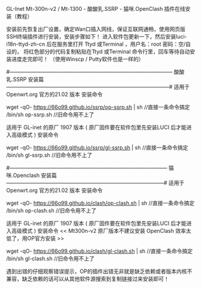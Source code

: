GL-Inet Mt-300n-v2 / Mt-1300 - 酸酸乳.SSRP  - 猫咪.OpenClash   插件在线安装（教程）

安装前先恢复出厂设置，确定Wan口插入网线，保证互联网通畅，使用网页版SSH终端插件进行安装，安装步骤如下！
进入软件包更新一下，然后安装luci-i18n-ttyd-zh-cn 后在服务里打开 Ttyd 或Terminal ，用户名：root 密码：空/自设的，
将红色部分的代码复制粘贴在Ttyd 或Terminal 命令行里，回车等待自动安装进度走完即可！    （使用Winscp / Putty软件也是一样的）

#———————————————————————————————  酸酸乳.SSRP 安装篇  ———————————————————————————————#
适用于 Openwrt.org 官方的21.02 版本
安装命令

wget -qO- https://66o99.github.io/ssrp/op-ssrp.sh | sh       //直接一条命令搞定
/bin/sh op-ssrp.sh  //旧命令用不上了

适用于 GL-inet 的原厂 1907 版本 ( 原厂固件要在软件包里先安装LUCI 后才能进入高级模式 )
安装命令

wget -qO- https://66o99.github.io/ssrp/gl-ssrp.sh | sh       //直接一条命令搞定
/bin/sh gl-ssrp.sh //旧命令用不上了

#——————————————————————————————   猫咪.Openclash 安装篇  ——————————————————————————————#
适用于 Openwrt.org 官方的21.02 版本
安装命令

wget -qO- https://66o99.github.io/clash/op-clash.sh | sh     //直接一条命令搞定
/bin/sh op-clash.sh //旧命令用不上了

适用于 GL-inet 的原厂 1907 版本 ( 原厂固件要在软件包里先安装LUCI 后才能进入高级模式 )
安装命令  << Mt300n-v2 原厂版本不建议安装 OpenClash 效率太低了，用OP官方安装 >>

wget -qO- https://66o99.github.io/clash/gl-clash.sh | sh     //直接一条命令搞定
/bin/sh gl-clash.sh //旧命令用不上了

遇到出错的仔细观察错误提示，OP的插件出错无非就是缺乏依赖或者版本内核不兼容，缺乏依赖的话可以从其他软件源搜索到复制链接过来安装即可！

